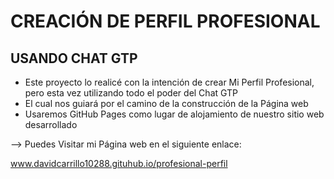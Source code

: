 # CREACIÓN DE PERFIL PROFESIONAL
## USANDO CHAT GTP

* Este proyecto lo realicé con la intención de crear Mi Perfil Profesional, pero esta vez utilizando todo el poder del Chat GTP
* El cual nos guiará por el camino de la construcción de la Página web
* Usaremos GitHub Pages como lugar de alojamiento de nuestro sitio web desarrollado

--> Puedes Visitar mi Página web en el siguiente enlace:

www.davidcarrillo10288.gituhub.io/profesional-perfil

 

